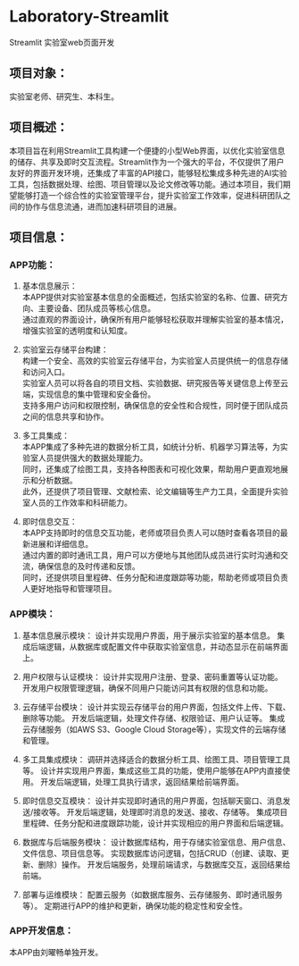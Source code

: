 # Laboratory-Streamlit
Streamlit 实验室web页面开发

## 项目对象：
实验室老师、研究生、本科生。

## 项目概述：
本项目旨在利用Streamlit工具构建一个便捷的小型Web界面，以优化实验室信息的储存、共享及即时交互流程。Streamlit作为一个强大的平台，不仅提供了用户友好的界面开发环境，还集成了丰富的API接口，能够轻松集成多种先进的AI实验工具，包括数据处理、绘图、项目管理以及论文修改等功能。通过本项目，我们期望能够打造一个综合性的实验室管理平台，提升实验室工作效率，促进科研团队之间的协作与信息流通，进而加速科研项目的进展。

## 项目信息：
### APP功能：
1. 基本信息展示：  
本APP提供对实验室基本信息的全面概述，包括实验室的名称、位置、研究方向、主要设备、团队成员等核心信息。   
通过直观的界面设计，确保所有用户能够轻松获取并理解实验室的基本情况，增强实验室的透明度和认知度。  

2. 实验室云存储平台构建：  
构建一个安全、高效的实验室云存储平台，为实验室人员提供统一的信息存储和访问入口。  
实验室人员可以将各自的项目文档、实验数据、研究报告等关键信息上传至云端，实现信息的集中管理和安全备份。  
支持多用户访问和权限控制，确保信息的安全性和合规性，同时便于团队成员之间的信息共享和协作。  

3. 多工具集成：  
本APP集成了多种先进的数据分析工具，如统计分析、机器学习算法等，为实验室人员提供强大的数据处理能力。    
同时，还集成了绘图工具，支持各种图表和可视化效果，帮助用户更直观地展示和分析数据。  
此外，还提供了项目管理、文献检索、论文编辑等生产力工具，全面提升实验室人员的工作效率和科研能力。  

4. 即时信息交互：  
本APP支持即时的信息交互功能，老师或项目负责人可以随时查看各项目的最新进展和详细信息。  
通过内置的即时通讯工具，用户可以方便地与其他团队成员进行实时沟通和交流，确保信息的及时传递和反馈。  
同时，还提供项目里程碑、任务分配和进度跟踪等功能，帮助老师或项目负责人更好地指导和管理项目。  

### APP模块：
1. 基本信息展示模块：
设计并实现用户界面，用于展示实验室的基本信息。
集成后端逻辑，从数据库或配置文件中获取实验室信息，并动态显示在前端界面上。

2. 用户权限与认证模块：
设计并实现用户注册、登录、密码重置等认证功能。
开发用户权限管理逻辑，确保不同用户只能访问其有权限的信息和功能。

3. 云存储平台模块：
设计并实现云存储平台的用户界面，包括文件上传、下载、删除等功能。
开发后端逻辑，处理文件存储、权限验证、用户认证等。
集成云存储服务（如AWS S3、Google Cloud Storage等），实现文件的云端存储和管理。

4. 多工具集成模块：
调研并选择适合的数据分析工具、绘图工具、项目管理工具等。
设计并实现用户界面，集成这些工具的功能，使用户能够在APP内直接使用。
开发后端逻辑，处理工具执行请求，返回结果给前端界面。

5. 即时信息交互模块：
设计并实现即时通讯的用户界面，包括聊天窗口、消息发送/接收等。
开发后端逻辑，处理即时消息的发送、接收、存储等。
集成项目里程碑、任务分配和进度跟踪功能，设计并实现相应的用户界面和后端逻辑。

6. 数据库与后端服务模块：
设计数据库结构，用于存储实验室信息、用户信息、文件信息、项目信息等。
实现数据库访问逻辑，包括CRUD（创建、读取、更新、删除）操作。
开发后端服务，处理前端请求，与数据库交互，返回结果给前端。

7. 部署与运维模块：
配置云服务（如数据库服务、云存储服务、即时通讯服务等）。
定期进行APP的维护和更新，确保功能的稳定性和安全性。

### APP开发信息：
本APP由刘曜畅单独开发。